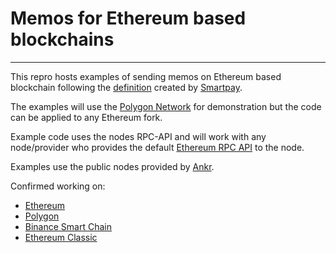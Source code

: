 # Memos for Ethereum based blockchains
------------

This repro hosts examples of sending memos on Ethereum based blockchain following the [definition](http://https://github.com/smartpayltda/ethereum_memo/blob/main/POLYGON_MEMO.pdf "definition") created by [Smartpay](https://smartpay.com.vc "Smartpay").

The examples will use the [Polygon Network](https://polygon.technology/ "Polygon Network") for demonstration but the code can be applied to any Ethereum fork.

Example code uses the nodes RPC-API and will work with any node/provider who provides the default [Ethereum RPC API](https://ethereum.org/en/developers/docs/apis/json-rpc/ "Ethereum RPC API") to the node.

Examples use the public nodes provided by [Ankr](https://www.ankr.com/ "Ankr").

Confirmed working on:
- [Ethereum](https://ethereum.org "Ethereum")
- [Polygon](https://polygon.technology/ "Polygon")
- [Binance Smart Chain](https://www.bnbchain.org/en/smartChain "Binance Smart Chain")
- [Ethereum Classic](https://ethereumclassic.org/ "Ethereum Classic")
